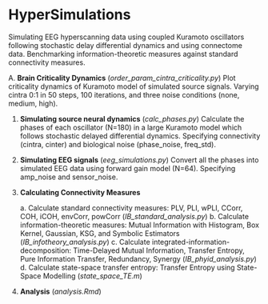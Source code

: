 # HyperSimulations
Simulating EEG hyperscanning data using coupled Kuramoto oscillators following stochastic delay differential dynamics and using connectome data. Benchmarking information-theoretic measures against standard connectivity measures.

A. **Brain Criticality Dynamics** (*order_param_cintra_criticality.py*)
Plot criticality dynamics of Kuramoto model of simulated source signals. Varying cintra 0:1 in 50 steps, 100 iterations, and three noise conditions (none, medium, high).

1. **Simulating source neural dynamics** (*calc_phases.py*)
Calculate the phases of each oscillator (N=180) in a large Kuramoto model which follows stochastic delayed differential dynamics. 
Specifying connectivity (cintra, cinter) and biological noise (phase_noise, freq_std).

2. **Simulating EEG signals** (*eeg_simulations.py*)
Convert all the phases into simulated EEG data using forward gain model (N=64).
Specifying amp_noise and sensor_noise.

3. **Calculating Connectivity Measures** 

   a. Calculate standard connectivity measures: PLV, PLI, wPLI, CCorr, COH, iCOH, envCorr, powCorr (*IB_standard_analysis.py*)
   b. Calculate information-theoretic measures: Mutual Information with Histogram, Box Kernel, Gaussian, KSG, and Symbolic Estimators (*IB_infotheory_analysis.py*)
   c. Calculate integrated-information-decomposition: Time-Delayed Mutual Information, Transfer Entropy, Pure Information Transfer, Redundancy, Synergy (*IB_phyid_analysis.py*)
   d. Calculate state-space transfer entropy: Transfer Entropy using State-Space Modelling (*state_space_TE.m*)

4. **Analysis** (*analysis.Rmd*)

